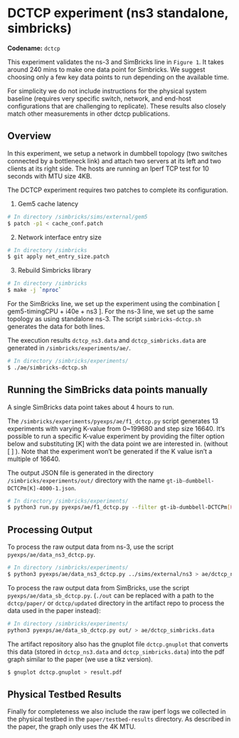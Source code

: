 # DCTCP experiment (ns3 standalone, simbricks)

**Codename:** `dctcp`

This experiment validates the ns-3 and SimBricks line in `Figure 1`.
It takes around 240 mins to make one data point for Simbricks. We suggest choosing only a few key data points to run depending on the available time.

For simplicity we do not include instructions for the physical system baseline (requires very specific switch, network, and end-host configurations that are challenging to replicate). These results also closely match other measurements in other dctcp publications.

## Overview

In this experiment, we setup a network in dumbbell topology (two switches connected by a bottleneck link) and attach two servers at its left and two clients at its right side. The hosts are running an Iperf TCP test for 10 seconds with MTU size 4KB.

The DCTCP experiment requires two patches to complete its configuration.
1. Gem5 cache latency 
```bash
# In directory /simbricks/sims/external/gem5
$ patch -p1 < cache_conf.patch
```

2. Network interface entry size
```bash
# In directory /simbricks
$ git apply net_entry_size.patch
```

3. Rebuild Simbricks library
```bash
# In directory /simbricks
$ make -j `nproc`
```

For the SimBricks line, we set up the experiment using the combination [ gem5-timingCPU + i40e + ns3 ].
For the ns-3 line, we set up the same topology as using standalone ns-3.
The script `simbricks-dctcp.sh` generates the data for both lines.

The execution results `dctcp_ns3.data` and `dctcp_simbricks.data` are generated in `/simbricks/experiments/ae/`.

```bash
# In directory /simbricks/experiments/
$ ./ae/simbricks-dctcp.sh

```

## Running the SimBricks data points manually

A single SimBricks data point takes about 4 hours to run.

The `/simbricks/experiments/pyexps/ae/f1_dctcp.py` script generates 13 experiments with varying K-value from 0~199680 and step size 16640. It’s possible to run a specific K-value experiment by providing the filter option below and substituting [K] with the data point we are interested in. (without [ ] ). Note that the experiment won’t be generated if the K value isn’t a multiple of 16640.

The output JSON file is generated in the directory `/simbricks/experiments/out/` directory with the name `gt-ib-dumbbell-DCTCPm[K]-4000-1.json`. 

```bash
# In directory /simbricks/experiments/
$ python3 run.py pyexps/ae/f1_dctcp.py --filter gt-ib-dumbbell-DCTCPm[K]-4000 --force --verbose
```

## Processing Output
To process the raw output data from ns-3, use the script `pyexps/ae/data_ns3_dctcp.py`. 
```bash
# In directory /simbricks/experiments/
$ python3 pyexps/ae/data_ns3_dctcp.py ../sims/external/ns3 > ae/dctcp_ns3.data
```
To process the raw output data from SimBricks, use the script `pyexps/ae/data_sb_dctcp.py`. 
(`./out` can be replaced with a path to the `dctcp/paper/` or `dctcp/updated` directory in the artifact repo to process the data used in the paper instead):
```bash
# In directory /simbricks/experiments/
python3 pyexps/ae/data_sb_dctcp.py out/ > ae/dctcp_simbricks.data
```

The artifact repository also has the gnuplot file `dctcp.gnuplot` that converts this data (stored in `dctcp_ns3.data` and `dctcp_simbricks.data`) into the pdf graph similar to the paper (we use a tikz version).
```bash
$ gnuplot dctcp.gnuplot > result.pdf 
```

## Physical Testbed Results

Finally for completeness we also include the raw iperf logs we collected in the
physical testbed in the `paper/testbed-results` directory. As described in the
paper, the graph only uses the 4K MTU.
